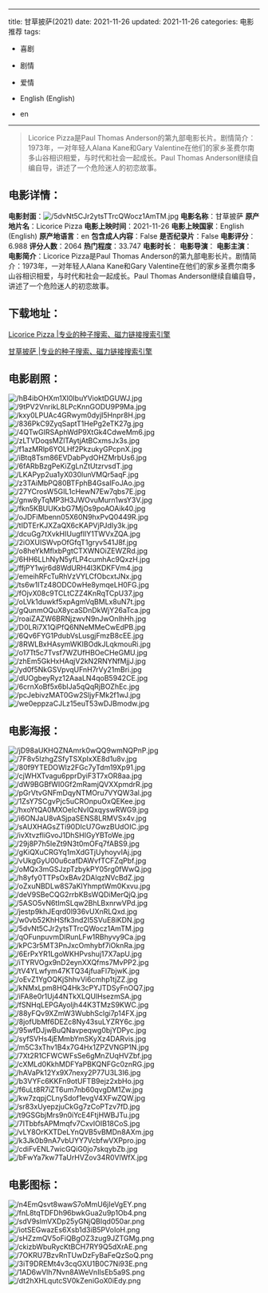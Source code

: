 
---
title: 甘草披萨(2021)
date: 2021-11-26
updated: 2021-11-26
categories: 电影推荐
tags:
- 喜剧
- 剧情
- 爱情

- English (English)
- en
---


> Licorice Pizza是Paul Thomas Anderson的第九部电影长片。剧情简介：1973年，一对年轻人Alana Kane和Gary Valentine在他们的家乡圣费尔南多山谷相识相爱，与时代和社会一起成长。Paul Thomas Anderson继续自编自导，讲述了一个危险迷人的初恋故事。

## **电影详情**：

**电影封面**：<img src="https://image.tmdb.org/t/p/w200/5dvNt5CJr2ytsTTrcQWocz1AmTM.jpg" alt="/5dvNt5CJr2ytsTTrcQWocz1AmTM.jpg" title="/5dvNt5CJr2ytsTTrcQWocz1AmTM.jpg">
**电影名称**：甘草披萨
**原产地片名**：Licorice Pizza
**电影上映时间**：2021-11-26
**电影上映国家**：English (English)
**原产地语言**：en
**包含成人内容**：False
**是否纪录片**：False
**电影评分**：6.988
**评分人数**：2064
**热门程度**：33.747
**电影时长**：
**电影导演**：
**电影主演**：
**电影简介**：Licorice Pizza是Paul Thomas Anderson的第九部电影长片。剧情简介：1973年，一对年轻人Alana Kane和Gary Valentine在他们的家乡圣费尔南多山谷相识相爱，与时代和社会一起成长。Paul Thomas Anderson继续自编自导，讲述了一个危险迷人的初恋故事。

## **下载地址**：
[Licorice Pizza |专业的种子搜索、磁力链接搜索引擎](https://movie.amd794.com:2083/?search=Licorice%20Pizza&ordering=&mode=match_phrase&page_size=10&page=1)

[甘草披萨 |专业的种子搜索、磁力链接搜索引擎](https://movie.amd794.com:2083/?search=%E7%94%98%E8%8D%89%E6%8A%AB%E8%90%A8&ordering=&mode=match_phrase&page_size=10&page=1)
 

## **电影剧照**：
<img src="https://image.tmdb.org/t/p/original/hB4ibOHXm1Xl0IbuYVioktDGUWJ.jpg" alt="/hB4ibOHXm1Xl0IbuYVioktDGUWJ.jpg" title="/hB4ibOHXm1Xl0IbuYVioktDGUWJ.jpg"><img src="https://image.tmdb.org/t/p/original/9tPV2VnrikL8LPcKnnGODU9P9Ma.jpg" alt="/9tPV2VnrikL8LPcKnnGODU9P9Ma.jpg" title="/9tPV2VnrikL8LPcKnnGODU9P9Ma.jpg"><img src="https://image.tmdb.org/t/p/original/kxy0LPUAc4GRwym0dyjI5Hnpr8H.jpg" alt="/kxy0LPUAc4GRwym0dyjI5Hnpr8H.jpg" title="/kxy0LPUAc4GRwym0dyjI5Hnpr8H.jpg"><img src="https://image.tmdb.org/t/p/original/836PkC9ZyqSaptT1HePg2eTK27g.jpg" alt="/836PkC9ZyqSaptT1HePg2eTK27g.jpg" title="/836PkC9ZyqSaptT1HePg2eTK27g.jpg"><img src="https://image.tmdb.org/t/p/original/4QTwGIRSAphWdP9XtGk4CdweMm6.jpg" alt="/4QTwGIRSAphWdP9XtGk4CdweMm6.jpg" title="/4QTwGIRSAphWdP9XtGk4CdweMm6.jpg"><img src="https://image.tmdb.org/t/p/original/zLTVDoqsMZlTAytjAtBCxmsJx3s.jpg" alt="/zLTVDoqsMZlTAytjAtBCxmsJx3s.jpg" title="/zLTVDoqsMZlTAytjAtBCxmsJx3s.jpg"><img src="https://image.tmdb.org/t/p/original/f1azMRlp6YOLHf2PkzukyGPcpnX.jpg" alt="/f1azMRlp6YOLHf2PkzukyGPcpnX.jpg" title="/f1azMRlp6YOLHf2PkzukyGPcpnX.jpg"><img src="https://image.tmdb.org/t/p/original/iBtq8Tsm86EVDabPydOHZMrbUs6.jpg" alt="/iBtq8Tsm86EVDabPydOHZMrbUs6.jpg" title="/iBtq8Tsm86EVDabPydOHZMrbUs6.jpg"><img src="https://image.tmdb.org/t/p/original/6fARbBzgPeKiZgLnZtUtzrvsdT.jpg" alt="/6fARbBzgPeKiZgLnZtUtzrvsdT.jpg" title="/6fARbBzgPeKiZgLnZtUtzrvsdT.jpg"><img src="https://image.tmdb.org/t/p/original/LKAPyp2ua1yX030lunVMQr5aqF.jpg" alt="/LKAPyp2ua1yX030lunVMQr5aqF.jpg" title="/LKAPyp2ua1yX030lunVMQr5aqF.jpg"><img src="https://image.tmdb.org/t/p/original/z3TAiMbPQ80BTFphB4GsaIFoJAo.jpg" alt="/z3TAiMbPQ80BTFphB4GsaIFoJAo.jpg" title="/z3TAiMbPQ80BTFphB4GsaIFoJAo.jpg"><img src="https://image.tmdb.org/t/p/original/27YCrosW5GIL1cHewN7Ew7qbs7E.jpg" alt="/27YCrosW5GIL1cHewN7Ew7qbs7E.jpg" title="/27YCrosW5GIL1cHewN7Ew7qbs7E.jpg"><img src="https://image.tmdb.org/t/p/original/gnw8yTqMP3H3JWOvuMurn1wsY3V.jpg" alt="/gnw8yTqMP3H3JWOvuMurn1wsY3V.jpg" title="/gnw8yTqMP3H3JWOvuMurn1wsY3V.jpg"><img src="https://image.tmdb.org/t/p/original/fkn5KBUUKxbG7MjOs9poAOAik40.jpg" alt="/fkn5KBUUKxbG7MjOs9poAOAik40.jpg" title="/fkn5KBUUKxbG7MjOs9poAOAik40.jpg"><img src="https://image.tmdb.org/t/p/original/oJDFiMbenn05X60N9hxPvQ0449R.jpg" alt="/oJDFiMbenn05X60N9hxPvQ0449R.jpg" title="/oJDFiMbenn05X60N9hxPvQ0449R.jpg"><img src="https://image.tmdb.org/t/p/original/tIDTErKJXZaQX6cKAPVjPJdIy3k.jpg" alt="/tIDTErKJXZaQX6cKAPVjPJdIy3k.jpg" title="/tIDTErKJXZaQX6cKAPVjPJdIy3k.jpg"><img src="https://image.tmdb.org/t/p/original/dcuGg7tXvkHIUugfIlY1TWVxZQA.jpg" alt="/dcuGg7tXvkHIUugfIlY1TWVxZQA.jpg" title="/dcuGg7tXvkHIUugfIlY1TWVxZQA.jpg"><img src="https://image.tmdb.org/t/p/original/2iOXUISWvpOfGfqT1gryv541J8f.jpg" alt="/2iOXUISWvpOfGfqT1gryv541J8f.jpg" title="/2iOXUISWvpOfGfqT1gryv541J8f.jpg"><img src="https://image.tmdb.org/t/p/original/o8heYkMflxbPgtCTXWNOiZEWZRd.jpg" alt="/o8heYkMflxbPgtCTXWNOiZEWZRd.jpg" title="/o8heYkMflxbPgtCTXWNOiZEWZRd.jpg"><img src="https://image.tmdb.org/t/p/original/6HH6LLhNyN5yfLP4cumhAc9QxzH.jpg" alt="/6HH6LLhNyN5yfLP4cumhAc9QxzH.jpg" title="/6HH6LLhNyN5yfLP4cumhAc9QxzH.jpg"><img src="https://image.tmdb.org/t/p/original/ffjPY1wjr6d8WdURH4l3KDKFVm4.jpg" alt="/ffjPY1wjr6d8WdURH4l3KDKFVm4.jpg" title="/ffjPY1wjr6d8WdURH4l3KDKFVm4.jpg"><img src="https://image.tmdb.org/t/p/original/emeihRFcTuRhVzVYLCfObcxtJNx.jpg" alt="/emeihRFcTuRhVzVYLCfObcxtJNx.jpg" title="/emeihRFcTuRhVzVYLCfObcxtJNx.jpg"><img src="https://image.tmdb.org/t/p/original/ts6w1ITz48ODC0wHe8ymqeLH0FG.jpg" alt="/ts6w1ITz48ODC0wHe8ymqeLH0FG.jpg" title="/ts6w1ITz48ODC0wHe8ymqeLH0FG.jpg"><img src="https://image.tmdb.org/t/p/original/fOjvX08c9TCLtCZZ4KnRqTCpU37.jpg" alt="/fOjvX08c9TCLtCZZ4KnRqTCpU37.jpg" title="/fOjvX08c9TCLtCZZ4KnRqTCpU37.jpg"><img src="https://image.tmdb.org/t/p/original/oLVk1duwkf5xpAgmVqBMLx8uN7t.jpg" alt="/oLVk1duwkf5xpAgmVqBMLx8uN7t.jpg" title="/oLVk1duwkf5xpAgmVqBMLx8uN7t.jpg"><img src="https://image.tmdb.org/t/p/original/gQunmOQuX8ycaSDnDkWjY26aTca.jpg" alt="/gQunmOQuX8ycaSDnDkWjY26aTca.jpg" title="/gQunmOQuX8ycaSDnDkWjY26aTca.jpg"><img src="https://image.tmdb.org/t/p/original/roaiZAZW6BRNjzwvN9nJwOnIhHh.jpg" alt="/roaiZAZW6BRNjzwvN9nJwOnIhHh.jpg" title="/roaiZAZW6BRNjzwvN9nJwOnIhHh.jpg"><img src="https://image.tmdb.org/t/p/original/D0LRi7X1QiPfQ6NNeMMeCwEdPB.jpg" alt="/D0LRi7X1QiPfQ6NNeMMeCwEdPB.jpg" title="/D0LRi7X1QiPfQ6NNeMMeCwEdPB.jpg"><img src="https://image.tmdb.org/t/p/original/6Qv6FYG1PdubVsLusgjFmzB8cEE.jpg" alt="/6Qv6FYG1PdubVsLusgjFmzB8cEE.jpg" title="/6Qv6FYG1PdubVsLusgjFmzB8cEE.jpg"><img src="https://image.tmdb.org/t/p/original/8RWLBxHAsymWKIBOdkJLqkmouRi.jpg" alt="/8RWLBxHAsymWKIBOdkJLqkmouRi.jpg" title="/8RWLBxHAsymWKIBOdkJLqkmouRi.jpg"><img src="https://image.tmdb.org/t/p/original/o17Tt5c7Tvsf7WZUfHBOeCHeGMU.jpg" alt="/o17Tt5c7Tvsf7WZUfHBOeCHeGMU.jpg" title="/o17Tt5c7Tvsf7WZUfHBOeCHeGMU.jpg"><img src="https://image.tmdb.org/t/p/original/zhEm5GkHxHAqjV2kN2RNYNfMjjJ.jpg" alt="/zhEm5GkHxHAqjV2kN2RNYNfMjjJ.jpg" title="/zhEm5GkHxHAqjV2kN2RNYNfMjjJ.jpg"><img src="https://image.tmdb.org/t/p/original/yd0f5NkGSVpvqUFnH7rVy21mBri.jpg" alt="/yd0f5NkGSVpvqUFnH7rVy21mBri.jpg" title="/yd0f5NkGSVpvqUFnH7rVy21mBri.jpg"><img src="https://image.tmdb.org/t/p/original/dUOgbeyRyz12AaaLN4qoB5942CE.jpg" alt="/dUOgbeyRyz12AaaLN4qoB5942CE.jpg" title="/dUOgbeyRyz12AaaLN4qoB5942CE.jpg"><img src="https://image.tmdb.org/t/p/original/6crnXoBf5x6bIJa5qQqRjBOZhEc.jpg" alt="/6crnXoBf5x6bIJa5qQqRjBOZhEc.jpg" title="/6crnXoBf5x6bIJa5qQqRjBOZhEc.jpg"><img src="https://image.tmdb.org/t/p/original/pcJebivzMAT0Gw2SljyFMk2f1wJ.jpg" alt="/pcJebivzMAT0Gw2SljyFMk2f1wJ.jpg" title="/pcJebivzMAT0Gw2SljyFMk2f1wJ.jpg"><img src="https://image.tmdb.org/t/p/original/we0eppzaCJLz15euT53wDJBmodw.jpg" alt="/we0eppzaCJLz15euT53wDJBmodw.jpg" title="/we0eppzaCJLz15euT53wDJBmodw.jpg">

## **电影海报**：
<img src="https://image.tmdb.org/t/p/original/jD98aUKHQZNAmrk0wQQ9wmNQPnP.jpg" alt="/jD98aUKHQZNAmrk0wQQ9wmNQPnP.jpg" title="/jD98aUKHQZNAmrk0wQQ9wmNQPnP.jpg"><img src="https://image.tmdb.org/t/p/original/7F8v5IzhgZSfyTSXpIxXE8d1u8v.jpg" alt="/7F8v5IzhgZSfyTSXpIxXE8d1u8v.jpg" title="/7F8v5IzhgZSfyTSXpIxXE8d1u8v.jpg"><img src="https://image.tmdb.org/t/p/original/80f9YTEDOWlz2FGc7yTdm19Xp91.jpg" alt="/80f9YTEDOWlz2FGc7yTdm19Xp91.jpg" title="/80f9YTEDOWlz2FGc7yTdm19Xp91.jpg"><img src="https://image.tmdb.org/t/p/original/cjWHXTvagu6pprDyiF3T7xOR8aa.jpg" alt="/cjWHXTvagu6pprDyiF3T7xOR8aa.jpg" title="/cjWHXTvagu6pprDyiF3T7xOR8aa.jpg"><img src="https://image.tmdb.org/t/p/original/dW9BGBfWI0Gf2mRamjQVXXpmdrR.jpg" alt="/dW9BGBfWI0Gf2mRamjQVXXpmdrR.jpg" title="/dW9BGBfWI0Gf2mRamjQVXXpmdrR.jpg"><img src="https://image.tmdb.org/t/p/original/pGrVtvGNFmDqyNTMOru7VYQW3al.jpg" alt="/pGrVtvGNFmDqyNTMOru7VYQW3al.jpg" title="/pGrVtvGNFmDqyNTMOru7VYQW3al.jpg"><img src="https://image.tmdb.org/t/p/original/1ZsY7SCgvPjc5uCROnpuOxQEKee.jpg" alt="/1ZsY7SCgvPjc5uCROnpuOxQEKee.jpg" title="/1ZsY7SCgvPjc5uCROnpuOxQEKee.jpg"><img src="https://image.tmdb.org/t/p/original/hxoYtQA0MXOeIcNvIQxqyswRWG9.jpg" alt="/hxoYtQA0MXOeIcNvIQxqyswRWG9.jpg" title="/hxoYtQA0MXOeIcNvIQxqyswRWG9.jpg"><img src="https://image.tmdb.org/t/p/original/i6ONJaU8vASjpaSENS8LRMVSx4v.jpg" alt="/i6ONJaU8vASjpaSENS8LRMVSx4v.jpg" title="/i6ONJaU8vASjpaSENS8LRMVSx4v.jpg"><img src="https://image.tmdb.org/t/p/original/sAUXHAGsZTi90DIcU7GwzBUdOIC.jpg" alt="/sAUXHAGsZTi90DIcU7GwzBUdOIC.jpg" title="/sAUXHAGsZTi90DIcU7GwzBUdOIC.jpg"><img src="https://image.tmdb.org/t/p/original/ivXtvzfliGvoJ1DhSHIGyYBToWe.jpg" alt="/ivXtvzfliGvoJ1DhSHIGyYBToWe.jpg" title="/ivXtvzfliGvoJ1DhSHIGyYBToWe.jpg"><img src="https://image.tmdb.org/t/p/original/29j8P7h5IeZt9N3t0mOFq7fABS9.jpg" alt="/29j8P7h5IeZt9N3t0mOFq7fABS9.jpg" title="/29j8P7h5IeZt9N3t0mOFq7fABS9.jpg"><img src="https://image.tmdb.org/t/p/original/gKiQXuCRGYq1mXdGTjUyhoyvIAj.jpg" alt="/gKiQXuCRGYq1mXdGTjUyhoyvIAj.jpg" title="/gKiQXuCRGYq1mXdGTjUyhoyvIAj.jpg"><img src="https://image.tmdb.org/t/p/original/vUkgGyU00u6cafDAWvfTCFZqPbf.jpg" alt="/vUkgGyU00u6cafDAWvfTCFZqPbf.jpg" title="/vUkgGyU00u6cafDAWvfTCFZqPbf.jpg"><img src="https://image.tmdb.org/t/p/original/oMQx3mGSJzpTzbykPY05rg0fWwQ.jpg" alt="/oMQx3mGSJzpTzbykPY05rg0fWwQ.jpg" title="/oMQx3mGSJzpTzbykPY05rg0fWwQ.jpg"><img src="https://image.tmdb.org/t/p/original/h8yfy0TTPsOxBAv2DAlqzNVcBdZ.jpg" alt="/h8yfy0TTPsOxBAv2DAlqzNVcBdZ.jpg" title="/h8yfy0TTPsOxBAv2DAlqzNVcBdZ.jpg"><img src="https://image.tmdb.org/t/p/original/oZxuNBDLw8S7aKIYhmptWm0Kxvu.jpg" alt="/oZxuNBDLw8S7aKIYhmptWm0Kxvu.jpg" title="/oZxuNBDLw8S7aKIYhmptWm0Kxvu.jpg"><img src="https://image.tmdb.org/t/p/original/deV9SBeCQG2rrbKBsWQDiMerQjQ.jpg" alt="/deV9SBeCQG2rrbKBsWQDiMerQjQ.jpg" title="/deV9SBeCQG2rrbKBsWQDiMerQjQ.jpg"><img src="https://image.tmdb.org/t/p/original/5ASO5vN6tImSLqw2BhLBxnrwVPd.jpg" alt="/5ASO5vN6tImSLqw2BhLBxnrwVPd.jpg" title="/5ASO5vN6tImSLqw2BhLBxnrwVPd.jpg"><img src="https://image.tmdb.org/t/p/original/jestp9khJEqrd0l936vUXnRLQxd.jpg" alt="/jestp9khJEqrd0l936vUXnRLQxd.jpg" title="/jestp9khJEqrd0l936vUXnRLQxd.jpg"><img src="https://image.tmdb.org/t/p/original/w0vb52KhHSfk3nd2I5SVuE8iKDN.jpg" alt="/w0vb52KhHSfk3nd2I5SVuE8iKDN.jpg" title="/w0vb52KhHSfk3nd2I5SVuE8iKDN.jpg"><img src="https://image.tmdb.org/t/p/original/5dvNt5CJr2ytsTTrcQWocz1AmTM.jpg" alt="/5dvNt5CJr2ytsTTrcQWocz1AmTM.jpg" title="/5dvNt5CJr2ytsTTrcQWocz1AmTM.jpg"><img src="https://image.tmdb.org/t/p/original/qOFunpuvmDlRunLFw1RBhyvy9Ca.jpg" alt="/qOFunpuvmDlRunLFw1RBhyvy9Ca.jpg" title="/qOFunpuvmDlRunLFw1RBhyvy9Ca.jpg"><img src="https://image.tmdb.org/t/p/original/kPC3r5MT3PnJxcOmhybf7iOknRa.jpg" alt="/kPC3r5MT3PnJxcOmhybf7iOknRa.jpg" title="/kPC3r5MT3PnJxcOmhybf7iOknRa.jpg"><img src="https://image.tmdb.org/t/p/original/6ErPxYR1LgoWKHPvshuj17X7apU.jpg" alt="/6ErPxYR1LgoWKHPvshuj17X7apU.jpg" title="/6ErPxYR1LgoWKHPvshuj17X7apU.jpg"><img src="https://image.tmdb.org/t/p/original/iTYRVOgx9nD2eynXXQfms7MvPP2.jpg" alt="/iTYRVOgx9nD2eynXXQfms7MvPP2.jpg" title="/iTYRVOgx9nD2eynXXQfms7MvPP2.jpg"><img src="https://image.tmdb.org/t/p/original/tV4YLwfym47KTQ34jfuaFl7bjwK.jpg" alt="/tV4YLwfym47KTQ34jfuaFl7bjwK.jpg" title="/tV4YLwfym47KTQ34jfuaFl7bjwK.jpg"><img src="https://image.tmdb.org/t/p/original/oEvZ1YgOQKjShhvVi6cmhp1tjZZ.jpg" alt="/oEvZ1YgOQKjShhvVi6cmhp1tjZZ.jpg" title="/oEvZ1YgOQKjShhvVi6cmhp1tjZZ.jpg"><img src="https://image.tmdb.org/t/p/original/kNMxLpm8HQ4Hk3cPYJTDSyFnOQ7.jpg" alt="/kNMxLpm8HQ4Hk3cPYJTDSyFnOQ7.jpg" title="/kNMxLpm8HQ4Hk3cPYJTDSyFnOQ7.jpg"><img src="https://image.tmdb.org/t/p/original/iFA8e0r1Uj44NTkXLQUlHsezmSA.jpg" alt="/iFA8e0r1Uj44NTkXLQUlHsezmSA.jpg" title="/iFA8e0r1Uj44NTkXLQUlHsezmSA.jpg"><img src="https://image.tmdb.org/t/p/original/fSNHqLEPGAyoljh44K3TMzS9KWC.jpg" alt="/fSNHqLEPGAyoljh44K3TMzS9KWC.jpg" title="/fSNHqLEPGAyoljh44K3TMzS9KWC.jpg"><img src="https://image.tmdb.org/t/p/original/88yFQv9XZmW3WubhSclgi7p14FX.jpg" alt="/88yFQv9XZmW3WubhSclgi7p14FX.jpg" title="/88yFQv9XZmW3WubhSclgi7p14FX.jpg"><img src="https://image.tmdb.org/t/p/original/8jofUbMf6DEZc8Ny43suLYZRY6c.jpg" alt="/8jofUbMf6DEZc8Ny43suLYZRY6c.jpg" title="/8jofUbMf6DEZc8Ny43suLYZRY6c.jpg"><img src="https://image.tmdb.org/t/p/original/95wfDJjwBuQNavpeqwg0bjYDPyc.jpg" alt="/95wfDJjwBuQNavpeqwg0bjYDPyc.jpg" title="/95wfDJjwBuQNavpeqwg0bjYDPyc.jpg"><img src="https://image.tmdb.org/t/p/original/syfSVHs4jEMmbYmSKyXz4DARvis.jpg" alt="/syfSVHs4jEMmbYmSKyXz4DARvis.jpg" title="/syfSVHs4jEMmbYmSKyXz4DARvis.jpg"><img src="https://image.tmdb.org/t/p/original/m5C3xThv1B4x7G4Hx1ZPZVNGP1N.jpg" alt="/m5C3xThv1B4x7G4Hx1ZPZVNGP1N.jpg" title="/m5C3xThv1B4x7G4Hx1ZPZVNGP1N.jpg"><img src="https://image.tmdb.org/t/p/original/7Xt2R1CFWCWFsSe6gMnZUqHVZbf.jpg" alt="/7Xt2R1CFWCWFsSe6gMnZUqHVZbf.jpg" title="/7Xt2R1CFWCWFsSe6gMnZUqHVZbf.jpg"><img src="https://image.tmdb.org/t/p/original/cXMLd0KkhMDFYaPBKQNFGc0znRG.jpg" alt="/cXMLd0KkhMDFYaPBKQNFGc0znRG.jpg" title="/cXMLd0KkhMDFYaPBKQNFGc0znRG.jpg"><img src="https://image.tmdb.org/t/p/original/hAVaPk12Yx9X7nexy2P77U3L3I6.jpg" alt="/hAVaPk12Yx9X7nexy2P77U3L3I6.jpg" title="/hAVaPk12Yx9X7nexy2P77U3L3I6.jpg"><img src="https://image.tmdb.org/t/p/original/b3VYFc6KKFn9otUFTB9ejz2xbHo.jpg" alt="/b3VYFc6KKFn9otUFTB9ejz2xbHo.jpg" title="/b3VYFc6KKFn9otUFTB9ejz2xbHo.jpg"><img src="https://image.tmdb.org/t/p/original/f6uLt8R7iZT6um7nb60qvgDM1Zw.jpg" alt="/f6uLt8R7iZT6um7nb60qvgDM1Zw.jpg" title="/f6uLt8R7iZT6um7nb60qvgDM1Zw.jpg"><img src="https://image.tmdb.org/t/p/original/kw7zqpjCLnySdof1evgV4XFwZQW.jpg" alt="/kw7zqpjCLnySdof1evgV4XFwZQW.jpg" title="/kw7zqpjCLnySdof1evgV4XFwZQW.jpg"><img src="https://image.tmdb.org/t/p/original/sr83xUyepzjuCkGg7zCoPTzv7fD.jpg" alt="/sr83xUyepzjuCkGg7zCoPTzv7fD.jpg" title="/sr83xUyepzjuCkGg7zCoPTzv7fD.jpg"><img src="https://image.tmdb.org/t/p/original/t9GSGbjMrs9n0iYcE4FtjHWBJTu.jpg" alt="/t9GSGbjMrs9n0iYcE4FtjHWBJTu.jpg" title="/t9GSGbjMrs9n0iYcE4FtjHWBJTu.jpg"><img src="https://image.tmdb.org/t/p/original/7ITbbfsAPMmqfv7CxvIOIB18CoS.jpg" alt="/7ITbbfsAPMmqfv7CxvIOIB18CoS.jpg" title="/7ITbbfsAPMmqfv7CxvIOIB18CoS.jpg"><img src="https://image.tmdb.org/t/p/original/vLY8OrKXTDeLYnQVB5vBMDn8AXm.jpg" alt="/vLY8OrKXTDeLYnQVB5vBMDn8AXm.jpg" title="/vLY8OrKXTDeLYnQVB5vBMDn8AXm.jpg"><img src="https://image.tmdb.org/t/p/original/k3Jk0b9nA7vbUYY7VcbfwVXPpro.jpg" alt="/k3Jk0b9nA7vbUYY7VcbfwVXPpro.jpg" title="/k3Jk0b9nA7vbUYY7VcbfwVXPpro.jpg"><img src="https://image.tmdb.org/t/p/original/cdiFvENL7wicGQiG0jo7skqybZb.jpg" alt="/cdiFvENL7wicGQiG0jo7skqybZb.jpg" title="/cdiFvENL7wicGQiG0jo7skqybZb.jpg"><img src="https://image.tmdb.org/t/p/original/bFwYa7kw7TaUrHVZov34R0VlWfX.jpg" alt="/bFwYa7kw7TaUrHVZov34R0VlWfX.jpg" title="/bFwYa7kw7TaUrHVZov34R0VlWfX.jpg">

## **电影图标**：
<img src="https://image.tmdb.org/t/p/original/n4EmQsvt8wawS7oMmU6jIeVgEY.png" alt="/n4EmQsvt8wawS7oMmU6jIeVgEY.png" title="/n4EmQsvt8wawS7oMmU6jIeVgEY.png"><img src="https://image.tmdb.org/t/p/original/fnL8tqTDFDh96bwkGua2u9p1Ob4.png" alt="/fnL8tqTDFDh96bwkGua2u9p1Ob4.png" title="/fnL8tqTDFDh96bwkGua2u9p1Ob4.png"><img src="https://image.tmdb.org/t/p/original/sdV9slmVXDp25yGNjQBIqd050ar.png" alt="/sdV9slmVXDp25yGNjQBIqd050ar.png" title="/sdV9slmVXDp25yGNjQBIqd050ar.png"><img src="https://image.tmdb.org/t/p/original/iotSEGwazEs6Xsb1d3iB5PVoIoH.png" alt="/iotSEGwazEs6Xsb1d3iB5PVoIoH.png" title="/iotSEGwazEs6Xsb1d3iB5PVoIoH.png"><img src="https://image.tmdb.org/t/p/original/sHZzmQV5oFiQBgOZ3zug9JZTGMg.png" alt="/sHZzmQV5oFiQBgOZ3zug9JZTGMg.png" title="/sHZzmQV5oFiQBgOZ3zug9JZTGMg.png"><img src="https://image.tmdb.org/t/p/original/ckizbWbuRycKtBCH7RY9Q5dXrAE.png" alt="/ckizbWbuRycKtBCH7RY9Q5dXrAE.png" title="/ckizbWbuRycKtBCH7RY9Q5dXrAE.png"><img src="https://image.tmdb.org/t/p/original/7OKRU7BzvRnTUwDzFyBaFeQzSoQ.png" alt="/7OKRU7BzvRnTUwDzFyBaFeQzSoQ.png" title="/7OKRU7BzvRnTUwDzFyBaFeQzSoQ.png"><img src="https://image.tmdb.org/t/p/original/3iT9DREMt4v3cqGXU1B0C7Ni93E.png" alt="/3iT9DREMt4v3cqGXU1B0C7Ni93E.png" title="/3iT9DREMt4v3cqGXU1B0C7Ni93E.png"><img src="https://image.tmdb.org/t/p/original/1AD6wVlh7Nvn8AWeVnIlsEb5a9S.png" alt="/1AD6wVlh7Nvn8AWeVnIlsEb5a9S.png" title="/1AD6wVlh7Nvn8AWeVnIlsEb5a9S.png"><img src="https://image.tmdb.org/t/p/original/dt2hXHLqutcSV0kZeniGoX0iEdy.png" alt="/dt2hXHLqutcSV0kZeniGoX0iEdy.png" title="/dt2hXHLqutcSV0kZeniGoX0iEdy.png">
